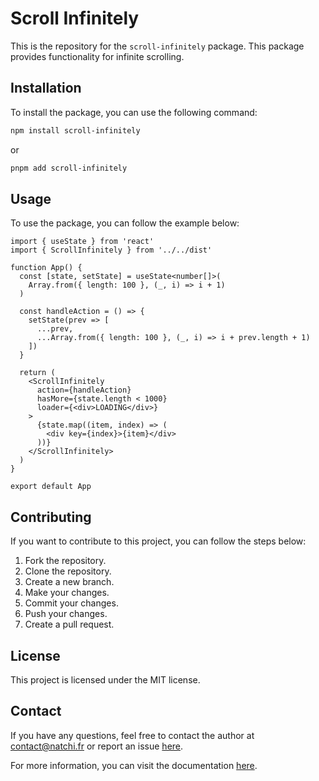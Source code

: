 # Scroll Infinitely

This is the repository for the `scroll-infinitely` package. This package provides functionality for infinite scrolling.

## Installation

To install the package, you can use the following command:

```sh
npm install scroll-infinitely
```

or

```sh
pnpm add scroll-infinitely
```

## Usage

To use the package, you can follow the example below:

```tsx
import { useState } from 'react'
import { ScrollInfinitely } from '../../dist'

function App() {
  const [state, setState] = useState<number[]>(
    Array.from({ length: 100 }, (_, i) => i + 1)
  )

  const handleAction = () => {
    setState(prev => [
      ...prev,
      ...Array.from({ length: 100 }, (_, i) => i + prev.length + 1)
    ])
  }

  return (
    <ScrollInfinitely
      action={handleAction}
      hasMore={state.length < 1000}
      loader={<div>LOADING</div>}
    >
      {state.map((item, index) => (
        <div key={index}>{item}</div>
      ))}
    </ScrollInfinitely>
  )
}

export default App
```

## Contributing

If you want to contribute to this project, you can follow the steps below:

1. Fork the repository.
2. Clone the repository.
3. Create a new branch.
4. Make your changes.
5. Commit your changes.
6. Push your changes.
7. Create a pull request.

## License

This project is licensed under the MIT license.

## Contact

If you have any questions, feel free to contact the author at [contact@natchi.fr](mailto:contact@natchi.fr) or report an issue [here](https://github.com/Natchii59/scroll-infinitely/issues/new).

For more information, you can visit the documentation [here](https://github.com/Natchii59/scroll-infinitely).
